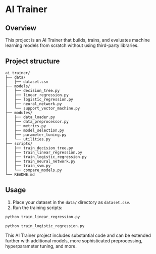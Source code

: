 # AI Trainer

## Overview
This project is an AI Trainer that builds, trains, and evaluates machine learning models from scratch without using third-party libraries.

## Project structure
```
ai_trainer/
├── data/
│   ├── dataset.csv
├── models/
│   ├── decision_tree.py
│   ├── linear_regression.py
│   ├── logistic_regression.py
│   ├── neural_network.py
│   └── support_vector_machine.py
├── modules/
│   ├── data_loader.py
│   ├── data_preprocessor.py
│   ├── metrics.py
│   ├── model_selection.py
│   ├── parameter_tuning.py
│   └── utilities.py
├── scripts/
│   ├── train_decision_tree.py
│   ├── train_linear_regression.py
│   ├── train_logistic_regression.py
│   ├── train_neural_network.py
│   ├── train_svm.py
│   └── compare_models.py
└── README.md
```

## Usage
1. Place your dataset in the `data/` directory as `dataset.csv`.
2. Run the training scripts:
```py
python train_linear_regression.py
```
```py
python train_logistic_regression.py
```

This AI Trainer project includes substantial code and can be extended further with additional models, more sophisticated preprocessing, hyperparameter tuning, and more.
